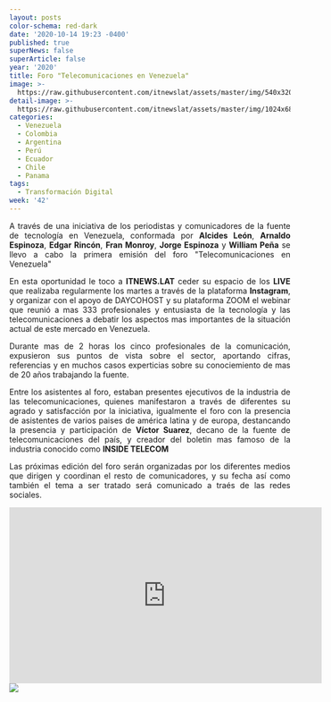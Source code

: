 ```yaml
---
layout: posts
color-schema: red-dark
date: '2020-10-14 19:23 -0400'
published: true
superNews: false
superArticle: false
year: '2020'
title: Foro "Telecomunicaciones en Venezuela"
image: >-
  https://raw.githubusercontent.com/itnewslat/assets/master/img/540x320/Foro-Telecom-p.jpg
detail-image: >-
  https://raw.githubusercontent.com/itnewslat/assets/master/img/1024x680/Foro-telecom-g.jpg
categories:
  - Venezuela
  - Colombia
  - Argentina
  - Perú
  - Ecuador
  - Chile
  - Panama
tags:
  - Transformación Digital
week: '42'
---
```

<p style="text-align: justify;">A través de una iniciativa de los periodistas y comunicadores de la fuente de tecnología en Venezuela, conformada por <Strong>Alcides León</Strong>, <Strong>Arnaldo Espinoza</Strong>, <Strong>Edgar Rincón</Strong>, <Strong>Fran Monroy</Strong>, <Strong>Jorge Espinoza</Strong> y <Strong>William Peña</Strong> se llevo a cabo la primera emisión del foro "Telecomunicaciones en Venezuela"</p>

<p style="text-align: justify;">En esta oportunidad le toco a <Strong>ITNEWS.LAT</Strong> ceder su espacio de los <Strong>LIVE</Strong> que realizaba regularmente los martes a través de la plataforma <Strong>Instagram</Strong>, y organizar con el apoyo de DAYCOHOST y su plataforma ZOOM el webinar que reunió a mas 333 profesionales y entusiasta de la tecnología y las telecomunicaciones a debatir los aspectos mas importantes de la situación actual de este mercado en Venezuela.</p>

<p style="text-align: justify;">Durante mas de 2 horas los cinco profesionales de la comunicación, expusieron sus puntos de vista sobre el sector, aportando cifras, referencias y en muchos casos experticias sobre su conociemiento de mas de 20 años trabajando la fuente.</p>

<p style="text-align: justify;">Entre los asistentes al foro, estaban presentes ejecutivos de la industria de las telecomunicaciones, quienes manifestaron a través de diferentes su agrado y satisfacción por la iniciativa, igualmente el foro con la presencia de asistentes de varios paises de américa latina y de europa, destancando la presencia y participación de <Strong>Víctor Suarez</Strong>, decano de la fuente de telecomunicaciones del país, y creador del boletin mas famoso de la industria conocido como <Strong>INSIDE TELECOM</Strong> </p>

<p style="text-align: justify;">Las próximas edición del foro serán organizadas por los diferentes medios que dirigen y coordinan el resto de comunicadores, y su fecha así como también el tema a ser tratado será comunicado a traés de las redes sociales.</p>

<iframe width="560" height="315" src="https://www.youtube.com/embed/2wkjbtrA4yI" frameborder="0" allow="accelerometer; autoplay; clipboard-write; encrypted-media; gyroscope; picture-in-picture" allowfullscreen></iframe>
<img src="https://tracker.metricool.com/c3po.jpg?hash=56f88a41e39ab42c063cc51676587a04"/>
